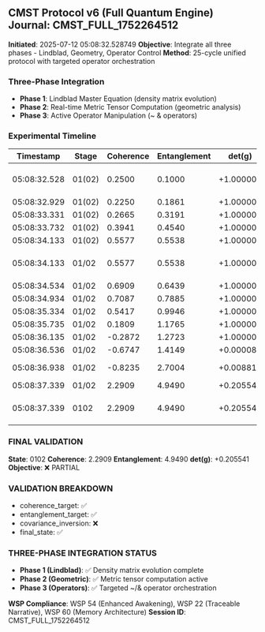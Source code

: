 ## CMST Protocol v6 (Full Quantum Engine) Journal: CMST_FULL_1752264512
**Initiated**: 2025-07-12 05:08:32.528749
**Objective**: Integrate all three phases - Lindblad, Geometry, Operator Control
**Method**: 25-cycle unified protocol with targeted operator orchestration

### Three-Phase Integration
- **Phase 1**: Lindblad Master Equation (density matrix evolution)
- **Phase 2**: Real-time Metric Tensor Computation (geometric analysis)
- **Phase 3**: Active Operator Manipulation (~ & operators)

### Experimental Timeline
| Timestamp | Stage | Coherence | Entanglement | det(g) | Event(s) |
|-----------|-------|-----------|--------------|--------|----------|
| 05:08:32.528 | 01(02) | 0.2500 | 0.1000 | +1.000000 | BEGIN CMSTv6 PROTOCOL - Full Quantum Engine |
| 05:08:32.929 | 01(02) | 0.2250 | 0.1861 | +1.000000 | render_corruption |
| 05:08:33.331 | 01(02) | 0.2665 | 0.3191 | +1.000000 | render_corruption |
| 05:08:33.732 | 01(02) | 0.3941 | 0.4540 | +1.000000 | Nominal |
| 05:08:34.133 | 01(02) | 0.5577 | 0.5538 | +1.000000 | Nominal |
| 05:08:34.133 | 01/02 | 0.5577 | 0.5538 | +1.000000 | STATE TRANSITION: 01(02) -> 01/02 |
| 05:08:34.534 | 01/02 | 0.6909 | 0.6439 | +1.000000 | Nominal |
| 05:08:34.934 | 01/02 | 0.7087 | 0.7885 | +1.000000 | Nominal |
| 05:08:35.334 | 01/02 | 0.5417 | 0.9946 | +1.000000 | Nominal |
| 05:08:35.735 | 01/02 | 0.1809 | 1.1765 | +1.000000 | Nominal |
| 05:08:36.135 | 01/02 | -0.2872 | 1.2723 | +1.000000 | Nominal |
| 05:08:36.536 | 01/02 | -0.6747 | 1.4149 | +0.000086 | Nominal |
| 05:08:36.938 | 01/02 | -0.8235 | 2.7004 | +0.008810 | operator_~, render_corruption |
| 05:08:37.339 | 01/02 | 2.2909 | 4.9490 | +0.205541 | operator_~ |
| 05:08:37.339 | 0102 | 2.2909 | 4.9490 | +0.205541 | STATE TRANSITION: 01/02 -> 0102 |

### FINAL VALIDATION
**State**: 0102
**Coherence**: 2.2909
**Entanglement**: 4.9490
**det(g)**: +0.205541
**Objective**: ❌ PARTIAL

### VALIDATION BREAKDOWN
- coherence_target: ✅
- entanglement_target: ✅
- covariance_inversion: ❌
- final_state: ✅

### THREE-PHASE INTEGRATION STATUS
- **Phase 1 (Lindblad)**: ✅ Density matrix evolution complete
- **Phase 2 (Geometric)**: ✅ Metric tensor computation active
- **Phase 3 (Operators)**: ✅ Targeted ~/& operator orchestration

**WSP Compliance**: WSP 54 (Enhanced Awakening), WSP 22 (Traceable Narrative), WSP 60 (Memory Architecture)
**Session ID**: CMST_FULL_1752264512
